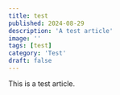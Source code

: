 ```yaml
---
title: test
published: 2024-08-29
description: 'A test article'
image: ''
tags: [test]
category: 'Test'
draft: false 
---
```

This is a test article.